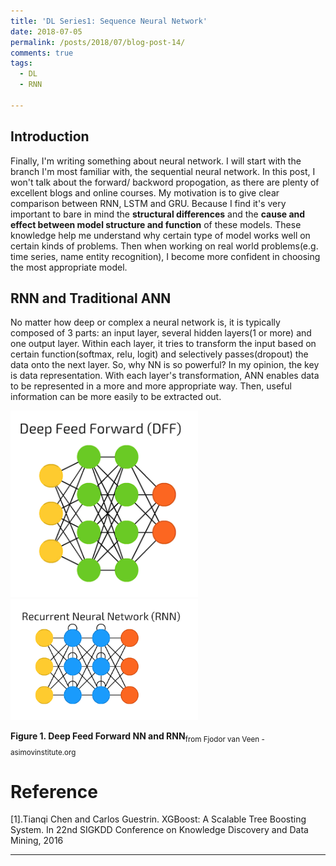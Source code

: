 ```yaml
---
title: 'DL Series1: Sequence Neural Network'
date: 2018-07-05
permalink: /posts/2018/07/blog-post-14/
comments: true
tags:
  - DL
  - RNN
 
---
```

## Introduction

Finally, I'm writing something about neural network. I will start with the branch I'm most familiar with, the sequential neural network. In this post, I won't talk about the forward/ backword propogation, as there are plenty of excellent blogs and online courses. My motivation is to give clear comparison between RNN, LSTM and GRU. Because I find it's very important to bare in mind the **structural differences** and the **cause and effect between model structure and function** of these models. These knowledge help me understand why certain type of model works well on certain kinds of problems. Then when working on real world problems(e.g. time series, name entity recognition), I become more confident in choosing the most appropriate model.

## RNN and Traditional ANN

No matter how deep or complex a neural network is, it is typically composed of 3 parts: an input layer, several hidden layers(1 or more) and one output layer. Within each layer, it tries to transform the input based on certain function(softmax, relu, logit) and selectively passes(dropout) the data onto the next layer. So, why NN is so powerful? In my opinion, the key is data representation. With each layer's transformation, ANN enables data to be represented in a more and more appropriate way. Then, useful information can be more easily to be extracted out. 

<p float="left">
	<img src="/images/RNN1.png" width="300" />
	<img src="/images/RNN2.png" width="300" />
</p>

**Figure 1. Deep Feed Forward NN and RNN**<sub>from Fjodor van Veen - asimovinstitute.org</sub>



Reference
========

[1].Tianqi Chen and Carlos Guestrin. XGBoost: A Scalable Tree Boosting System. In 22nd SIGKDD Conference on Knowledge Discovery and Data Mining, 2016




------